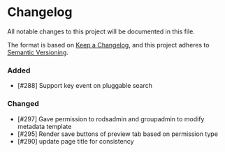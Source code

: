 # Changelog
All notable changes to this project will be documented in this file.

The format is based on [Keep a Changelog](https://keepachangelog.com/en/1.0.0/),
and this project adheres to [Semantic Versioning](https://semver.org/spec/v2.0.0.html).

### Added

- [#288] Support key event on pluggable search

### Changed

- [#297] Gave permission to rodsadmin and groupadmin to modify metadata template
- [#295] Render save buttons of preview tab based on permission type
- [#290] update page title for consistency
